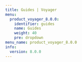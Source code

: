 ```yaml
---
title: Guides | Voyager
menu:
  product_voyager_8.0.0:
    identifier: guides
    name: Guides
    weight: 40
    pre: dropdown
menu_name: product_voyager_8.0.0
info:
  version: 8.0.0
---
```


